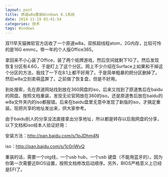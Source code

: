 ```yaml
---
layout: post
title: 原道w8a重装Windows 8.1系统
date: 2014-11-19 03:41:54
categories: 技术
tags: Windows
---
```


双11早天猫微软官方店收了一个原道w8a，双核超线程atom，2G内存，比较可怜的是16G emmc。带一年的个人版Office365。

拿回来不小心装了Office，装了两个纸牌游戏，然后空间就剩下1G了。然后发现恢复分区有4.6G，于是盯上了这个分区。网上不少介绍在Surface上如果和干掉这个分区的方法，我找了一下在8.1上都不好用了。于是简单粗暴的把分区删掉了。然后w8a立刻卖萌蓝屏了。之前做了恢复盘，但是不好用。

到处搜索，先在原道网站找到放在360网盘的iso，后来又找到了原道售后在baidu的网盘。按照文档重装，发现无论官网放在360的iso，还是原道售后放在baidu的w8a文件夹内的iso都报错。后来在baidu盘里无意中发现了新版的iso，才搞定重装。现把共享的地址发出来，供大家参考。

由于baidu别人的分享没法直接拿出分享地址，所以都是转存以后我网盘的分享，以下文档和iso经本人验证好用：

安装方法：http://pan.baidu.com/s/1pJDhm4N

iso：http://pan.baidu.com/s/1c0riWvQ

重装的话，需要一个otg线，一个usb hub，一个usb 键盘（不能用蓝牙的）。因为你第一次需要近BIOS设置，按照文档修改启动顺序。另外，BIOS严格意义上已经是EFI了。
